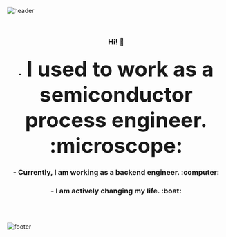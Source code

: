 ![header](https://capsule-render.vercel.app/api?type=waving&color=99CCFF&height=160&section=header)

<br>

<h3 align="center">
    <strong>Hi! 👋</strong>
</h3>

<h3 align="center">
    <strong>-<font size="10"> I used to work as a semiconductor process engineer. :microscope:</font></strong>
</h3>

<h3 align="center">
    <strong>- Currently, I am working as a backend engineer. :computer:</strong>
</h3>

<h3 align="center">
    <strong>- I am actively changing my life. :boat:</strong>
</h3>

<br>
<br>


<!-- [![Solved.ac
프로필](http://mazassumnida.wtf/api/v2/generate_badge?boj=leehi402)](https://solved.ac/{leehi402})  


<!--
**wonhee77/wonhee77** is a ✨ _special_ ✨ repository because its `README.md` (this file) appears on your GitHub profile.

Here are some ideas to get you started:

- 🔭 I’m currently working on ...
- 🌱 I’m currently learning ...
- 👯 I’m looking to collaborate on ...
- 🤔 I’m looking for help with ...
- 💬 Ask me about ...
- 📫 How to reach me: ...
- 😄 Pronouns: ...
- ⚡ Fun fact: ...

-->
![footer](https://capsule-render.vercel.app/api?type=waving&color=224384&height=140&section=footer)
